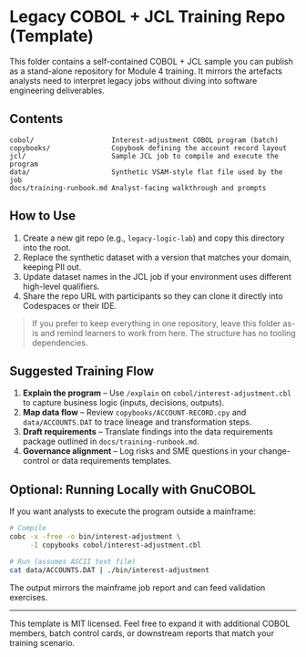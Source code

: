 # Legacy COBOL + JCL Training Repo (Template)

This folder contains a self-contained COBOL + JCL sample you can publish as a stand-alone repository for Module 4 training. It mirrors the artefacts analysts need to interpret legacy jobs without diving into software engineering deliverables.

## Contents

```
cobol/                   Interest-adjustment COBOL program (batch)
copybooks/               Copybook defining the account record layout
jcl/                     Sample JCL job to compile and execute the program
data/                    Synthetic VSAM-style flat file used by the job
docs/training-runbook.md Analyst-facing walkthrough and prompts
```

## How to Use

1. Create a new git repo (e.g., `legacy-logic-lab`) and copy this directory into the root.
2. Replace the synthetic dataset with a version that matches your domain, keeping PII out.
3. Update dataset names in the JCL job if your environment uses different high-level qualifiers.
4. Share the repo URL with participants so they can clone it directly into Codespaces or their IDE.

> If you prefer to keep everything in one repository, leave this folder as-is and remind learners to work from here. The structure has no tooling dependencies.

## Suggested Training Flow

1. **Explain the program** – Use `/explain` on `cobol/interest-adjustment.cbl` to capture business logic (inputs, decisions, outputs).
2. **Map data flow** – Review `copybooks/ACCOUNT-RECORD.cpy` and `data/ACCOUNTS.DAT` to trace lineage and transformation steps.
3. **Draft requirements** – Translate findings into the data requirements package outlined in `docs/training-runbook.md`.
4. **Governance alignment** – Log risks and SME questions in your change-control or data requirements templates.

## Optional: Running Locally with GnuCOBOL

If you want analysts to execute the program outside a mainframe:

```bash
# Compile
cobc -x -free -o bin/interest-adjustment \
     -I copybooks cobol/interest-adjustment.cbl

# Run (assumes ASCII text file)
cat data/ACCOUNTS.DAT | ./bin/interest-adjustment
```

The output mirrors the mainframe job report and can feed validation exercises.

---

This template is MIT licensed. Feel free to expand it with additional COBOL members, batch control cards, or downstream reports that match your training scenario.

